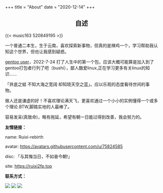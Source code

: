 +++
title = "About"
date = "2020-12-14"
+++

<h2 style="text-align: center">自述</h2>

{{< music163 520849195 >}}

一个普通二本生，生于云南，喜欢探索新事物，但真的是辣鸡一个，学习帮助我认知这个世界，但也让我感到疑惑。

[gentoo user](#)，2022-7-24 打了人生中的第一个包，应该大概可能算是加入到了gentoo打包者行列了吧（bushi），鄙人酷爱linux,正在学习更多有关linux的知识……

「井底之蛙 不知大海之宽阔 却知晓天空之蓝」。应以乐观的态度看待世间的事物。

做人还是谦虚的好！不喜欢理论满天飞，更喜欢通过一个小小的实例懂得一个或多个理论.BTW,脚踏实地的人最棒了。

容易发呆(真致命)，略有拖延，希望有朝一日能过得到改善，我会努力的。


**友情链接：**

name: Ruixi-rebirth

avatar: https://avatars.githubusercontent.com/u/75824585

disc: 「与其悔当日，不如奋今朝!」

site: https://ruixi2fp.top

**联系方式：**

[![](https://img.shields.io/badge/Twitter-1DA1F2?style=for-the-badge&logo=twitter&logoColor=white)](https://twitter.com/ruixi_rebirth)
[![](https://img.shields.io/badge/Telegram-2CA5E0?style=for-the-badge&logo=telegram&logoColor=white)](https://t.me/Ruixi_rebirth)
[![](https://img.shields.io/badge/Gmail-D14836?style=for-the-badge&logo=gmail&logoColor=white)](https://mail.google.com/mail/u/0/?fs=1&tf=cm&source=mailto&to=ruixirebirth@gmail.com)
